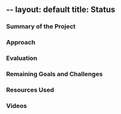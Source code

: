 --
layout: default
title: Status
---
### Summary of the Project

### Approach

### Evaluation

### Remaining Goals and Challenges

### Resources Used

### Videos
